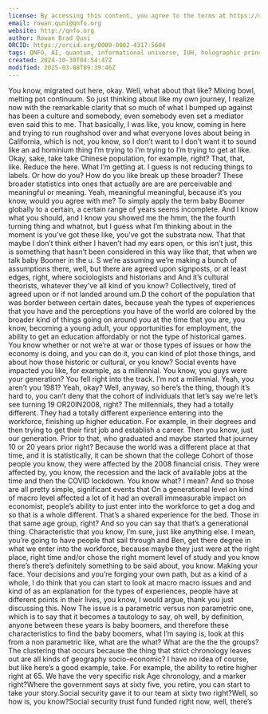 ```yaml
---
license: By accessing this content, you agree to the terms at https://qnfo.org/LICENSE
email: rowan.quni@qnfo.org
website: http://qnfo.org
author: Rowan Brad Quni
ORCID: https://orcid.org/0009-0002-4317-5604
tags: QNFO, AI, quantum, informational universe, IUH, holographic principle
created: 2024-10-30T04:54:47Z
modified: 2025-03-08T09:39:46Z
---
```


You know, migrated out here, okay. Well, what about that like? Mixing bowl, melting pot continuum. So just thinking about like my own journey, I realize now with the remarkable clarity that so much of what I bumped up against has been a culture and somebody, even somebody even set a mediator even said this to me. That basically, I was like, you know, coming in here and trying to run roughshod over and what everyone loves about being in California, which is not, you know, so I don’t want to I don’t want it to sound like an ad hominium thing I’m trying to I’m trying to I’m trying to get at like. Okay, sake, take take Chinese population, for example, right? That, that, like. Reduce the here. What I’m getting at. I guess is not reducing things to labels. Or how do you? How do you like break up these broader? These broader statistics into ones that actually are are are perceivable and meaningful or meaning. Yeah, meaningful meaningful, because it’s you know, would you agree with me? To simply apply the term baby Boomer globally to a certain, a certain range of years seems incomplete. And I know what you should, and I know you showed me the hmm, the the fourth turning thing and whatnot, but I guess what I’m thinking about in the moment is you’ve got these like, you’ve got the substrata now. That that maybe I don’t think either I haven’t had my ears open, or this isn’t just, this is something that hasn’t been considered in this way like that, that when we talk baby Boomer in the u. S we’re assuming we’re making a bunch of assumptions there, well, but there are agreed upon signposts, or at least edges, right, where sociologists and historians and And it’s cultural theorists, whatever they’ve all kind of you know? Collectively, tired of agreed upon or if not landed around um.D the cohort of the population that was border between certain dates, because yeah the types of experiences that you have and the perceptions you have of the world are colored by the broader kind of things going on around you at the time that you are, you know, becoming a young adult, your opportunities for employment, the ability to get an education affordably or not the type of historical games. You know whether or not we’re at war or those types of issues or how the economy is doing, and you can do it, you can kind of plot those things, and about how those historic or cultural, or you know? Social events have impacted you like, for example, as a millennial. You know, you guys were your generation? You fell right into the track. I’m not a millennial. Yeah, you aren’t you 1981? Yeah, okay? Well, anyway, so here’s the thing, though it’s hard to, you can’t deny that the cohort of individuals that let’s say we’re let’s see turning 19 OR20IN2008, right? The millennials, they had a totally different. They had a totally different experience entering into the workforce, finishing up higher education. For example, in their degrees and then trying to get their first job and establish a career. Then you know, just our generation. Prior to that, who graduated and maybe started that journey 10 or 20 years prior right? Because the world was a different place at that time, and it is statistically, it can be shown that the college Cohort of those people you know, they were affected by the 2008 financial crisis. They were affected by, you know, the recession and the lack of available jobs at the time and then the COVID lockdown. You know what? I mean? And so those are all pretty simple, significant events that On a generational level on kind of macro level affected a lot of it had an overall immeasurable impact on economist, people’s ability to just enter into the workforce to get a dog and so that is a whole different. That’s a shared experience for the bed. Those in that same age group, right? And so you can say that that’s a generational thing. Characteristic that you know, I’m sure, just like anything else. I mean, you’re going to have people that sail through and Ben, get there degree in what we enter into the workforce, because maybe they just were at the right place, right time and/or chose the right moment level of study and you know there’s there’s definitely something to be said about, you know. Making your face. Your decisions and you’re forging your own path, but as a kind of a whole, I do think that you can start to look at macro macro issues and and kind of as an explanation for the types of experiences, people have at different points in their lives, you know, I would argue, thank you just discussing this. Now The issue is a parametric versus non parametric one, which is to say that it becomes a tautology to say, oh well, by definition, anyone between these years is baby boomers, and therefore these characteristics to find the baby boomers, what I’m saying is, look at this from a non parametric like, what are the what? What are the the the groups? The clustering that occurs because the thing that strict chronology leaves out are all kinds of geography socio-economic? I have no idea of course, but like here’s a good example, take. For example, the ability to retire higher right at 65. We have the very specific risk Age chronology, and a marker right?Where the government says at sixty five, you retire, you can start to take your story.Social security gave it to our team at sixty two right?Well, so how is, you know?Social security trust fund funded right now, well, there’s
